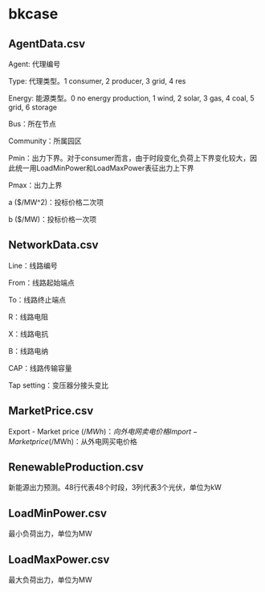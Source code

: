 # bkcase

## AgentData.csv

Agent: 代理编号

Type: 代理类型。1 consumer, 2 producer, 3 grid, 4 res

Energy: 能源类型。0 no energy production, 1 wind, 2 solar, 3 gas, 4 coal, 5 grid, 6 storage

Bus：所在节点

Community：所属园区

Pmin：出力下界。对于consumer而言，由于时段变化,负荷上下界变化较大，因此统一用LoadMinPower和LoadMaxPower表征出力上下界

Pmax：出力上界

a ($/MW^2)：投标价格二次项

b ($/MW)：投标价格一次项

## NetworkData.csv

Line：线路编号

From：线路起始端点

To：线路终止端点

R：线路电阻

X：线路电抗

B：线路电纳

CAP：线路传输容量

Tap setting：变压器分接头变比

## MarketPrice.csv

Export - Market price ($/MWh)：向外电网卖电价格
Import - Market price ($/MWh)：从外电网买电价格

## RenewableProduction.csv

新能源出力预测。48行代表48个时段，3列代表3个光伏，单位为kW

## LoadMinPower.csv

最小负荷出力，单位为MW

## LoadMaxPower.csv

最大负荷出力，单位为MW
